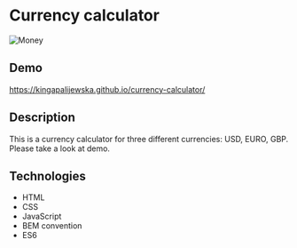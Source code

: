 # Currency calculator

![Money](https://raw.githubusercontent.com/KingaPalijewska/currency-calculator/main/images/t%C5%82o%20banktony.jpg)

## Demo
https://kingapalijewska.github.io/currency-calculator/
## Description
This is a currency calculator for three different currencies: USD, EURO, GBP. Please take a look at demo.
## Technologies

- HTML
- CSS
- JavaScript
- BEM convention
- ES6
